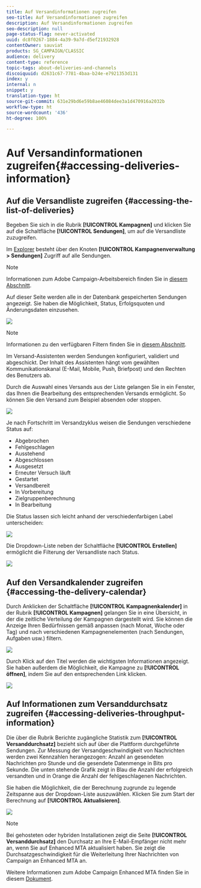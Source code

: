 ```yaml
---
title: Auf Versandinformationen zugreifen
seo-title: Auf Versandinformationen zugreifen
description: Auf Versandinformationen zugreifen
seo-description: null
page-status-flag: never-activated
uuid: dc8f0267-1884-4a39-9a7d-d5ef21932928
contentOwner: sauviat
products: SG_CAMPAIGN/CLASSIC
audience: delivery
content-type: reference
topic-tags: about-deliveries-and-channels
discoiquuid: d2631c67-7781-4baa-b24e-e7921353d131
index: y
internal: n
snippet: y
translation-type: ht
source-git-commit: 631e29bd6e59b8ae46084dee3a1d470916a2032b
workflow-type: ht
source-wordcount: '436'
ht-degree: 100%

---
```



# Auf Versandinformationen zugreifen{#accessing-deliveries-information}

## Auf die Versandliste zugreifen {#accessing-the-list-of-deliveries}

Begeben Sie sich in die Rubrik **[!UICONTROL Kampagnen]** und klicken Sie auf die Schaltfläche **[!UICONTROL Sendungen]**, um auf die Versandliste zuzugreifen.

Im [Explorer](../../platform/using/adobe-campaign-workspace.md#about-adobe-campaign-explorer) besteht über den Knoten **[!UICONTROL Kampagnenverwaltung > Sendungen]** Zugriff auf alle Sendungen.

>[!NOTE]
>
>Informationen zum Adobe Campaign-Arbeitsbereich finden Sie in [diesem Abschnitt](../../platform/using/adobe-campaign-workspace.md).

Auf dieser Seite werden alle in der Datenbank gespeicherten Sendungen angezeigt. Sie haben die Möglichkeit, Status, Erfolgsquoten und Änderungsdaten einzusehen.

![](assets/d_ncs_user_filter_interface_delivery01.png)

>[!NOTE]
>
>Informationen zu den verfügbaren Filtern finden Sie in [diesem Abschnitt](../../platform/using/filtering-options.md).

Im Versand-Assistenten werden Sendungen konfiguriert, validiert und abgeschickt. Der Inhalt des Assistenten hängt vom gewählten Kommunikationskanal (E-Mail, Mobile, Push, Briefpost) und den Rechten des Benutzers ab.

Durch die Auswahl eines Versands aus der Liste gelangen Sie in ein Fenster, das Ihnen die Bearbeitung des entsprechenden Versands ermöglicht. So können Sie den Versand zum Beispiel absenden oder stoppen.

![](assets/s_ncs_user_interface_delivery02.png)

Je nach Fortschritt im Versandzyklus weisen die Sendungen verschiedene Status auf:

* Abgebrochen
* Fehlgeschlagen
* Ausstehend
* Abgeschlossen
* Ausgesetzt
* Erneuter Versuch läuft
* Gestartet
* Versandbereit
* In Vorbereitung
* Zielgruppenberechnung
* In Bearbeitung

Die Status lassen sich leicht anhand der verschiedenfarbigen Label unterscheiden:

![](assets/s_ncs_user_status_campaigns_120.png)

Die Dropdown-Liste neben der Schaltfläche **[!UICONTROL Erstellen]** ermöglicht die Filterung der Versandliste nach Status.

![](assets/delivery_filter_status.png)

## Auf den Versandkalender zugreifen {#accessing-the-delivery-calendar}

Durch Anklicken der Schaltfläche **[!UICONTROL Kampagnenkalender]** in der Rubrik **[!UICONTROL Kampagnen]** gelangen Sie in eine Übersicht, in der die zeitliche Verteilung der Kampagnen dargestellt wird. Sie können die Anzeige Ihren Bedürfnissen gemäß anpassen (nach Monat, Woche oder Tag) und nach verschiedenen Kampagnenelementen (nach Sendungen, Aufgaben usw.) filtern.

![](assets/s_ncs_user_interface_delivery04.png)

Durch Klick auf den Titel werden die wichtigsten Informationen angezeigt. Sie haben außerdem die Möglichkeit, die Kampagne zu **[!UICONTROL öffnen]**, indem Sie auf den entsprechenden Link klicken.

![](assets/s_ncs_user_interface_delivery05.png)

## Auf Informationen zum Versanddurchsatz zugreifen {#accessing-deliveries-throughput-information}

Die über die Rubrik Berichte zugängliche Statistik zum **[!UICONTROL Versanddurchsatz]** bezieht sich auf über die Plattform durchgeführte Sendungen. Zur Messung der Versandgeschwindigkeit von Nachrichten werden zwei Kennzahlen herangezogen: Anzahl an gesendeten Nachrichten pro Stunde und die gesendete Datenmenge in Bits pro Sekunde. Die unten stehende Grafik zeigt in Blau die Anzahl der erfolgreich versandten und in Orange die Anzahl der fehlgeschlagenen Nachrichten.

Sie haben die Möglichkeit, die der Berechnung zugrunde zu legende Zeitspanne aus der Dropdown-Liste auszuwählen. Klicken Sie zum Start der Berechnung auf **[!UICONTROL Aktualisieren]**.

![](assets/s_ncs_user_interface_delivery06.png)

>[!NOTE]
>
>Bei gehosteten oder hybriden Installationen zeigt die Seite **[!UICONTROL Versanddurchsatz]** den Durchsatz an Ihre E-Mail-Empfänger nicht mehr an, wenn Sie auf Enhanced MTA aktualisiert haben. Sie zeigt die Durchsatzgeschwindigkeit für die Weiterleitung Ihrer Nachrichten von Campaign an Enhanced MTA an.
>
>Weitere Informationen zum Adobe Campaign Enhanced MTA finden Sie in diesem [Dokument](https://helpx.adobe.com/campaign/kb/acc-campaign-enhanced-mta.html).